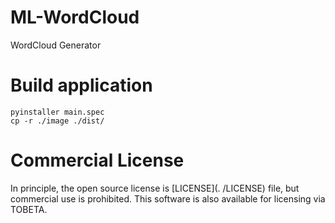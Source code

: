 # ML-WordCloud
WordCloud Generator

# Build application
```
pyinstaller main.spec
cp -r ./image ./dist/
```

# Commercial License
In principle, the open source license is [LICENSE](. /LICENSE) file, but commercial use is prohibited. This software is also available for licensing via TOBETA.
